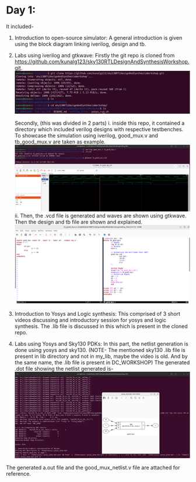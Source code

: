# Day 1: 
It included-
1. Introduction to open-source simulator: 
    A general introduction is given using the block diagram linking iverilog, design and tb. 

2. Labs using iverilog and gtkwave:
    Firstly the git repo is cloned from https://github.com/kunalg123/sky130RTLDesignAndSynthesisWorkshop.git.
    ![Lab 1 Introduction](/week_1/day_1/img/Labs_Using_Iverilog_and_GTKWave/3_SKY130RTL_D1SK2_L1_Lab1_introduction_to_lab.png)

    Secondly, (this was divided in 2 parts) 
    i. inside this repo, it contained a directory which included verilog designs with respective testbenches. To showcase the simulation using iverilog, good_mux.v and tb_good_mux.v are taken as example. 
    ![Lab 2 Introduction Part 1](/week_1/day_1/img/Labs_Using_Iverilog_and_GTKWave/4_SKY130RTL_D1SK2_L2_Lab2_Introduction_iverilog_gtkwave_part1.png)
    ii. Then, the .vcd file is generated and waves are shown using gtkwave. Then the design and tb file are shown and explained. 
    ![Lab 2 Introduction Part 2](/week_1/day_1/img/Labs_Using_Iverilog_and_GTKWave/5_SKY130RTL_D1SK2_L3_Lab2_Introduction_iverilog_gtkwave_part2.png)

3. Introduction to Yosys and Logic synthesis:
    This comprised of 3 short videos discussing and introductory session for yosys and logic synthesis. The .lib file is discussed in this which is present in the cloned repo.

4. Labs using Yosys and Sky130 PDKs:
    In this part, the netlist generation is done using yosys and sky130. 
    (NOTE- The mentioned sky130 .lib file is present in lib directory and not in my_lib, maybe the video is old. And by the same name, the .lib file is present in DC_WORKSHOP)
    The generated .dot file showing the netlist generated is- ![Generated Netlist](/week_1/day_1/img/Labs_using_Yosys_and_Sky130_PDKs/9_SKY130RTL_D1SK4_L1_Lab3_Yosys_1_good_mux_Part1.png)

The generated a.out file and the good_mux_netlist.v file are attached for reference. 


